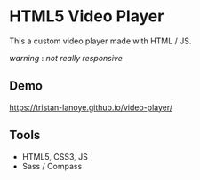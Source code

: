# HTML5 Video Player

This a custom video player made with HTML / JS. 

*_warning_* : *not really responsive*

## Demo  

https://tristan-lanoye.github.io/video-player/

## Tools

- HTML5, CSS3, JS
- Sass / Compass